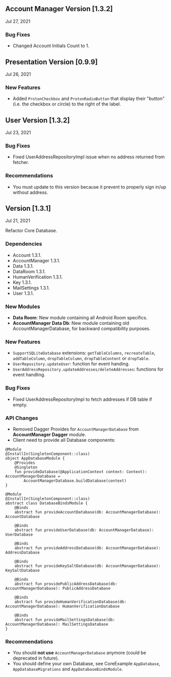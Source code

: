 ## Account Manager Version [1.3.2]

Jul 27, 2021

### Bug Fixes

- Changed Account Initials Count to 1.

## Presentation Version [0.9.9]

Jul 26, 2021

### New Features

- Added ```ProtonCheckbox``` and ```ProtonRadioButton``` that display their "button" (i.e. the checkbox or circle) to the right of the label.

## User Version [1.3.2]

Jul 23, 2021

### Bug Fixes

- Fixed UserAddressRepositoryImpl issue when no address returned from fetcher.

### Recommendations

- You must update to this version because it prevent to properly sign in/up without address.

## Version [1.3.1]

Jul 21, 2021

Refactor Core Database.

### Dependencies

- Account 1.3.1.
- AccountManager 1.3.1.
- Data 1.3.1.
- DataRoom 1.3.1.
- HumanVerification 1.3.1.
- Key 1.3.1.
- MailSettings 1.3.1.
- User 1.3.1.

### New Modules

- **Data Room**: New module containing all Android Room specifics.
- **AccountManager Data Db**: New module containing old AccountManagerDatabase, for backward compatibility purposes.

### New Features

- ```SupportSQLiteDatabase``` extensions: ```getTableColumns```, ```recreateTable```, ```addTableColumn```, ```dropTableColumn```, ```dropTableContent``` or ```dropTable```.
- ```UserRepository.updateUser```: function for event handing.
- ```UserAddressRepository.updateAddresses/deleteAddresses```: functions for event handling.

### Bug Fixes

- Fixed UserAddressRepositoryImpl to fetch addresses if DB table if empty.

### API Changes
  
- Removed Dagger Provides for ```AccountManagerDatabase``` from **AccountManager Dagger** module.
- Client need to provide all Database components:
```
@Module
@InstallIn(SingletonComponent::class)
object AppDatabaseModule {
    @Provides
    @Singleton
    fun provideDatabase(@ApplicationContext context: Context): AccountManagerDatabase =
        AccountManagerDatabase.buildDatabase(context)
}

@Module
@InstallIn(SingletonComponent::class)
abstract class DatabaseBindsModule {
    @Binds
    abstract fun provideAccountDatabase(db: AccountManagerDatabase): AccountDatabase

    @Binds
    abstract fun provideUserDatabase(db: AccountManagerDatabase): UserDatabase

    @Binds
    abstract fun provideAddressDatabase(db: AccountManagerDatabase): AddressDatabase

    @Binds
    abstract fun provideKeySaltDatabase(db: AccountManagerDatabase): KeySaltDatabase

    @Binds
    abstract fun providePublicAddressDatabase(db: AccountManagerDatabase): PublicAddressDatabase

    @Binds
    abstract fun provideHumanVerificationDatabase(db: AccountManagerDatabase): HumanVerificationDatabase

    @Binds
    abstract fun provideMailSettingsDatabase(db: AccountManagerDatabase): MailSettingsDatabase
}
```

### Recommendations

- You should **not use** ```AccountManagerDatabase``` anymore (could be deprecated in future).
- You should define your own Database, see CoreExample ```AppDatabase```, ```AppDatabaseMigrations``` and ```AppDatabaseBindsModule```.
